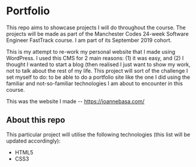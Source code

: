 # **Portfolio**
This repo aims to showcase projects I will do throughout the course. The projects will be made as part of the Manchester Codes 24-week Software Engineer FastTrack course. I am part of its September 2019 cohort.

This is my attempt to re-work my personal website that I made using WordPress. I used this CMS for 2 main reasons: (1) it was easy, and (2) I thought I wanted to start a blog (then realised I just want to show my work, not to talk about the rest of my life. This project will sort of the challenge I set myself to do: to be able to do a portfolio site like the one I did using the familiar and not-so-familiar technologies I am about to encounter in this course.

This was the website I made -- <https://joannebasa.com/>

## About this repo
This particular project will utilise the following technologies (this list will be updated accordingly):

* HTML5
* CSS3
